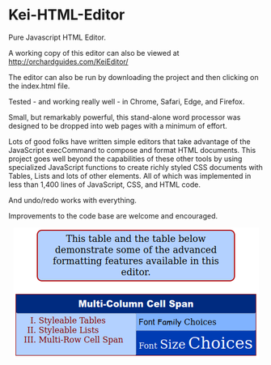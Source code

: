 # Kei-HTML-Editor
Pure Javascript HTML Editor.

A working copy of this editor can also be viewed at http://orchardguides.com/KeiEditor/

The editor can also be run by downloading the project and then clicking on the index.html file.

Tested - and working really well - in Chrome, Safari, Edge, and Firefox.


Small, but remarkably powerful, this stand-alone word processor was designed to be dropped into web pages with a minimum of effort.

Lots of good folks have written simple editors that take advantage of the JavaScript execCommand to compose and format HTML documents. This project goes well beyond the capabilities of these other tools by using specialized JavaScript functions to create richly styled CSS documents with Tables, Lists and lots of other elements. All of which was implemented in less than 1,400 lines of JavaScript, CSS, and HTML code.

And undo/redo works with everything.

Improvements to the code base are welcome and encouraged.


<p align="center">
  <img src="KeiEditorDemo.png"/>
</p>
